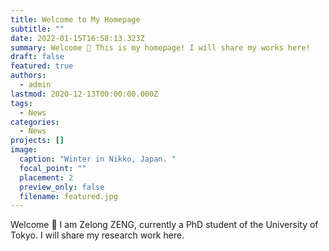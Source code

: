 ```yaml
---
title: Welcome to My Homepage
subtitle: ""
date: 2022-01-15T16:58:13.323Z
summary: Welcome 👋 This is my homepage! I will share my works here!
draft: false
featured: true
authors:
  - admin
lastmod: 2020-12-13T00:00:00.000Z
tags:
  - News
categories:
  - News
projects: []
image:
  caption: "Winter in Nikko, Japan. "
  focal_point: ""
  placement: 2
  preview_only: false
  filename: featured.jpg
---
```

Welcome 👋 I am Zelong ZENG, currently a PhD student of the University of Tokyo. I will share my research work  here.